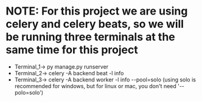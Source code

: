 # NOTE: For this project we are using celery and celery beats, so we will be running three terminals at the same time for this project 

- Terminal_1-> py manage.py runserver
- Terminal_2-> celery -A backend beat -l info
- Terminal_3-> celery -A backend worker -l info --pool=solo (using solo is recommended for windows, but for linux or mac, you don't need '--polo=solo')
